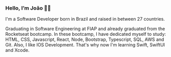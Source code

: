 ### Hello, I’m João 👋🏼

I'm a Software Developer born in Brazil and raised in between 27 countries.

Graduating in Software Engineering at FIAP and already graduated from the Rocketseat bootcamp. In these bootcamp, I have dedicated myself to study: HTML, CSS, Javascript, React, Node, Bootstrap, Typescript, SQL, AWS and Git. Also, I like IOS Development. That's why now I'm learning Swift, SwiftUI and Xcode. 
